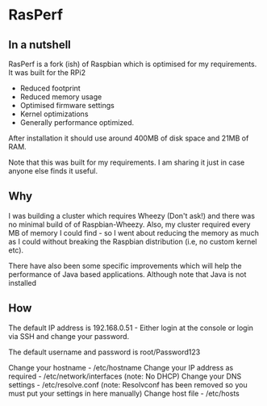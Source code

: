 # RasPerf

In a nutshell
--------------

RasPerf is a fork (ish) of Raspbian which is optimised for my requirements. It was built for the RPi2

- Reduced footprint
- Reduced memory usage
- Optimised firmware settings
- Kernel optimizations
- Generally performance optimized.

After installation it should use around 400MB of disk space and 21MB of RAM. 

Note that this was built for my requirements. I am sharing it just in case anyone else finds it useful. 


Why
---

I was building a cluster which requires Wheezy (Don't ask!) and there was no minimal build of of Raspbian-Wheezy. Also, my cluster required every MB of memory I could find - so I went about reducing the memory as much as I could without breaking the Raspbian distribution (i.e, no custom kernel etc). 

There have also been some specific improvements which will help the performance of Java based applications. Although note that Java is not installed 


How
---

The default IP address is 192.168.0.51 - Either login at the console or login via SSH and change your password.

The default username and password is root/Password123

Change your hostname - /etc/hostname
Change your IP address as required - /etc/network/interfaces (note: No DHCP)
Change your DNS settings - /etc/resolve.conf (note: Resolvconf has been removed so you must put your settings in here manually)
Change host file - /etc/hosts

